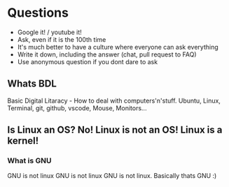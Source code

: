 # Questions
  - Google it! / youtube it!
  - Ask, even if it is the 100th time
  - It's much better to have a culture where everyone can ask everything
  - Write it down, including the answer (chat, pull request to FAQ)
  - Use anonymous question if you dont dare to ask

## Whats BDL
Basic Digital Litaracy - How to deal with computers'n'stuff. Ubuntu, Linux, Terminal,
git, github, vscode, Mouse, Monitors...

## Is Linux an OS? No! Linux is not an OS! Linux is a kernel!

### What is GNU
GNU is not linux GNU is not linux GNU is not linux.
Basically thats GNU :)

